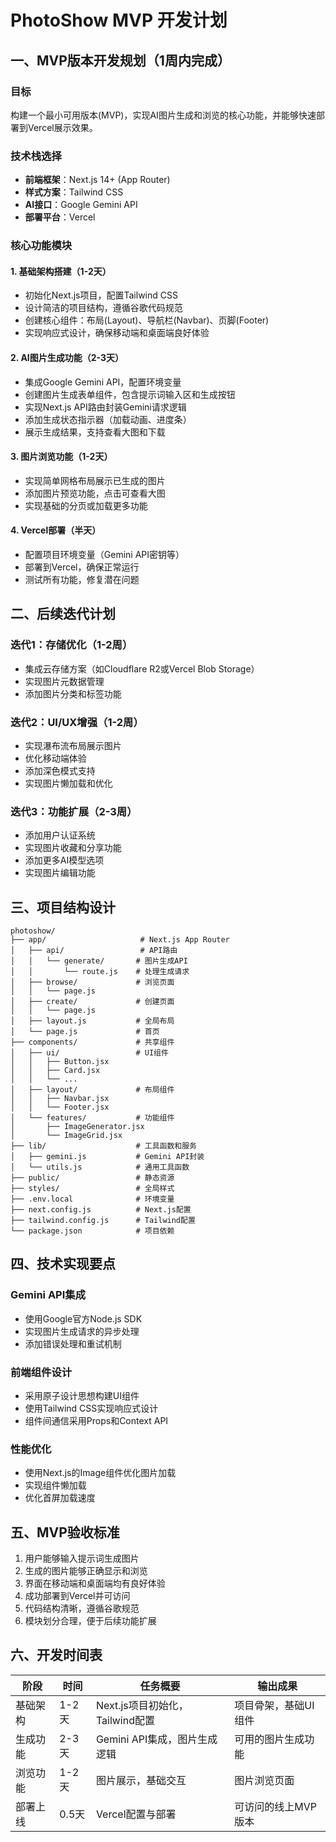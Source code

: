 # PhotoShow MVP 开发计划

## 一、MVP版本开发规划（1周内完成）

### 目标
构建一个最小可用版本(MVP)，实现AI图片生成和浏览的核心功能，并能够快速部署到Vercel展示效果。

### 技术栈选择
- **前端框架**：Next.js 14+ (App Router)
- **样式方案**：Tailwind CSS
- **AI接口**：Google Gemini API
- **部署平台**：Vercel

### 核心功能模块

#### 1. 基础架构搭建（1-2天）
- 初始化Next.js项目，配置Tailwind CSS
- 设计简洁的项目结构，遵循谷歌代码规范
- 创建核心组件：布局(Layout)、导航栏(Navbar)、页脚(Footer)
- 实现响应式设计，确保移动端和桌面端良好体验

#### 2. AI图片生成功能（2-3天）
- 集成Google Gemini API，配置环境变量
- 创建图片生成表单组件，包含提示词输入区和生成按钮
- 实现Next.js API路由封装Gemini请求逻辑
- 添加生成状态指示器（加载动画、进度条）
- 展示生成结果，支持查看大图和下载

#### 3. 图片浏览功能（1-2天）
- 实现简单网格布局展示已生成的图片
- 添加图片预览功能，点击可查看大图
- 实现基础的分页或加载更多功能

#### 4. Vercel部署（半天）
- 配置项目环境变量（Gemini API密钥等）
- 部署到Vercel，确保正常运行
- 测试所有功能，修复潜在问题

## 二、后续迭代计划

### 迭代1：存储优化（1-2周）
- 集成云存储方案（如Cloudflare R2或Vercel Blob Storage）
- 实现图片元数据管理
- 添加图片分类和标签功能

### 迭代2：UI/UX增强（1-2周）
- 实现瀑布流布局展示图片
- 优化移动端体验
- 添加深色模式支持
- 实现图片懒加载和优化

### 迭代3：功能扩展（2-3周）
- 添加用户认证系统
- 实现图片收藏和分享功能
- 添加更多AI模型选项
- 实现图片编辑功能

## 三、项目结构设计

```
photoshow/
├── app/                     # Next.js App Router
│   ├── api/                 # API路由
│   │   └── generate/       # 图片生成API
│   │       └── route.js    # 处理生成请求
│   ├── browse/             # 浏览页面
│   │   └── page.js
│   ├── create/             # 创建页面
│   │   └── page.js
│   ├── layout.js           # 全局布局
│   └── page.js             # 首页
├── components/             # 共享组件
│   ├── ui/                 # UI组件
│   │   ├── Button.jsx
│   │   ├── Card.jsx
│   │   └── ...
│   ├── layout/             # 布局组件
│   │   ├── Navbar.jsx
│   │   └── Footer.jsx
│   └── features/           # 功能组件
│       ├── ImageGenerator.jsx
│       └── ImageGrid.jsx
├── lib/                    # 工具函数和服务
│   ├── gemini.js           # Gemini API封装
│   └── utils.js            # 通用工具函数
├── public/                 # 静态资源
├── styles/                 # 全局样式
├── .env.local              # 环境变量
├── next.config.js          # Next.js配置
├── tailwind.config.js      # Tailwind配置
└── package.json            # 项目依赖
```

## 四、技术实现要点

### Gemini API集成
- 使用Google官方Node.js SDK
- 实现图片生成请求的异步处理
- 添加错误处理和重试机制

### 前端组件设计
- 采用原子设计思想构建UI组件
- 使用Tailwind CSS实现响应式设计
- 组件间通信采用Props和Context API

### 性能优化
- 使用Next.js的Image组件优化图片加载
- 实现组件懒加载
- 优化首屏加载速度

## 五、MVP验收标准

1. 用户能够输入提示词生成图片
2. 生成的图片能够正确显示和浏览
3. 界面在移动端和桌面端均有良好体验
4. 成功部署到Vercel并可访问
5. 代码结构清晰，遵循谷歌规范
6. 模块划分合理，便于后续功能扩展

## 六、开发时间表

| 阶段 | 时间 | 任务概要 | 输出成果 |
|------|------|---------|----------|
| 基础架构 | 1-2天 | Next.js项目初始化，Tailwind配置 | 项目骨架，基础UI组件 |
| 生成功能 | 2-3天 | Gemini API集成，图片生成逻辑 | 可用的图片生成功能 |
| 浏览功能 | 1-2天 | 图片展示，基础交互 | 图片浏览页面 |
| 部署上线 | 0.5天 | Vercel配置与部署 | 可访问的线上MVP版本 |
